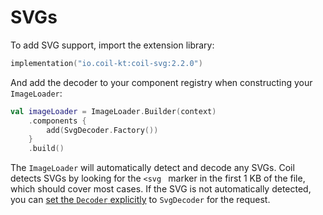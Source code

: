 # SVGs

To add SVG support, import the extension library:

```kotlin
implementation("io.coil-kt:coil-svg:2.2.0")
```

And add the decoder to your component registry when constructing your `ImageLoader`:

```kotlin
val imageLoader = ImageLoader.Builder(context)
    .components {
        add(SvgDecoder.Factory())
    }
    .build()
```

The `ImageLoader` will automatically detect and decode any SVGs. Coil detects SVGs by looking for the `<svg ` marker in the first 1 KB of the file, which should cover most cases. If the SVG is not automatically detected, you can [set the `Decoder` explicitly](../api/coil-base/coil-base/coil.request/-image-request/-builder/decoder-factory) to `SvgDecoder` for the request.
